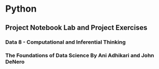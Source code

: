 # Python

## Project Notebook Lab and Project Exercises 

### Data 8 - Computational and Inferential Thinking 
### The Foundations of Data Science By Ani Adhikari and John DeNero
